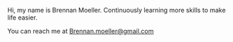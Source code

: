 Hi, my name is Brennan Moeller.
Continuously learning more skills to make life easier. 

You can reach me at Brennan.moeller@gmail.com
